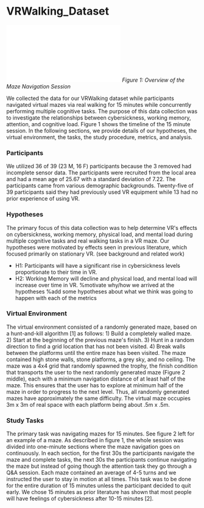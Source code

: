 # VRWalking_Dataset
![Overview of the Maze Navigation Session](Images/MazeFinal.pdf)
*Figure 1: Overview of the Maze Navigation Session*

We collected the data for our VRWalking dataset while participants navigated virtual mazes via real walking for 15 minutes while concurrently performing multiple cognitive tasks. The purpose of this data collection was to investigate the relationships between cybersickness, working memory, attention, and cognitive load. Figure 1 shows the timeline of the 15 minute session. In the following sections, we provide details of our hypotheses, the virtual environment, the tasks, the study procedure, metrics, and analysis.

### Participants
We utilized 36 of 39 (23 M, 16 F) participants because the 3 removed had incomplete sensor data. The participants were recruited from the local area and had a mean age of 25.67 with a standard deviation of 7.22. The participants came from various demographic backgrounds. Twenty-five of 39 participants said they had previously used VR equipment while 13 had no prior experience of using VR.

### Hypotheses
The primary focus of this data collection was to help determine VR's effects on cybersickness, working memory, physical load, and mental load during multiple cognitive tasks and real walking tasks in a VR maze. Our hypotheses were motivated by effects seen in previous literature, which focused primarily on stationary VR. (see background and related work)
- H1: Participants will have a significant rise in cybersickness levels proportionate to their time in VR.
- H2: Working Memory will decline and physical load, and mental load will increase over time in VR.
%motivate why/how we arrived at the hypotheses
%add some hypotheses about what we think was going to happen with each of the metrics

### Virtual Environment
The virtual environment consisted of a randomly generated maze,  based on a hunt-and-kill algorithm [1] as follows: 1) Build a completely walled maze. 2) Start at the beginning of the previous maze's finish. 3) Hunt in a random direction to find a grid location that has not been visited. 4) Break walls between the platforms until the entire maze has been visited. 
The maze contained high stone walls, stone platforms, a grey sky, and no ceiling. The maze was a 4x4 grid that randomly spawned the trophy, the finish condition that transports the user to the next randomly generated maze (Figure 2 middle), each with a minimum navigation distance of at least half of the maze. This ensures that the user has to explore at minimum half of the maze in order to progress to the next level. Thus, all randomly generated mazes have approximately the same difficulty. The virtual maze occupies 3m x 3m of real space with each platform being about .5m x .5m. 

### Study Tasks
The primary task was navigating mazes for 15 minutes. See figure 2 left for an example of a maze. As described in figure 1, the whole session was divided into one-minute sections where the maze navigation goes on continuously. In each section, for the first 30s the participants navigate the maze and complete tasks, the next 30s the participants continue navigating the maze but instead of going though the attention task they go through a Q\&A session. Each maze contained an average of 4-5 turns and we instructed the user to stay in motion at all times. This task was to be done for the entire duration of 15 minutes unless the participant decided to quit early. We chose 15 minutes as prior literature has shown that most people will have feelings of cybersickness after 10-15 minutes [2].

